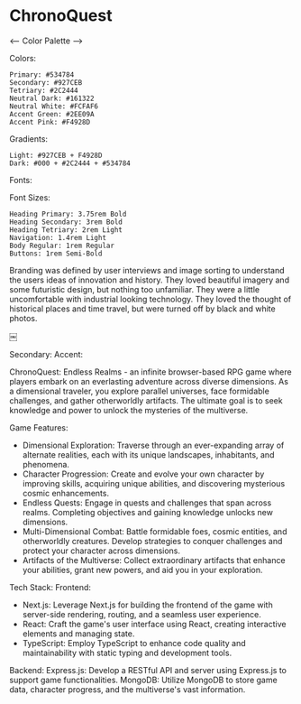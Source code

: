 # ChronoQuest

<-- Color Palette -->

Colors:

    Primary: #534784
    Secondary: #927CEB
    Tetriary: #2C2444
    Neutral Dark: #161322
    Neutral White: #FCFAF6
    Accent Green: #2EE09A
    Accent Pink: #F4928D

Gradients:

    Light: #927CEB + F4928D
    Dark: #000 + #2C2444 + #534784

Fonts:

Font Sizes:

    Heading Primary: 3.75rem Bold
    Heading Secondary: 3rem Bold
    Heading Tetriary: 2rem Light
    Navigation: 1.4rem Light
    Body Regular: 1rem Regular
    Buttons: 1rem Semi-Bold

Branding was defined by user interviews and image sorting to understand the users ideas of innovation and history. They loved beautiful imagery and some futuristic design, but nothing too unfamiliar. They were a little uncomfortable with industrial looking technology. They loved the thought of historical places and time travel, but were turned off by black and white photos.

￼

Secondary:
Accent:

ChronoQuest: Endless Realms - an infinite browser-based RPG game where players embark on an everlasting adventure across diverse dimensions. As a dimensional traveler, you explore parallel universes, face formidable challenges, and gather otherworldly artifacts. The ultimate goal is to seek knowledge and power to unlock the mysteries of the multiverse.

Game Features:

- Dimensional Exploration: Traverse through an ever-expanding array of alternate realities, each with its unique landscapes, inhabitants, and phenomena.
- Character Progression: Create and evolve your own character by improving skills, acquiring unique abilities, and discovering mysterious cosmic enhancements.
- Endless Quests: Engage in quests and challenges that span across realms. Completing objectives and gaining knowledge unlocks new dimensions.
- Multi-Dimensional Combat: Battle formidable foes, cosmic entities, and otherworldly creatures. Develop strategies to conquer challenges and protect your character across dimensions.
- Artifacts of the Multiverse: Collect extraordinary artifacts that enhance your abilities, grant new powers, and aid you in your exploration.

Tech Stack:
Frontend:

- Next.js: Leverage Next.js for building the frontend of the game with server-side rendering, routing, and a seamless user experience.
- React: Craft the game's user interface using React, creating interactive elements and managing state.
- TypeScript: Employ TypeScript to enhance code quality and maintainability with static typing and development tools.

Backend:
Express.js: Develop a RESTful API and server using Express.js to support game functionalities.
MongoDB: Utilize MongoDB to store game data, character progress, and the multiverse's vast information.

